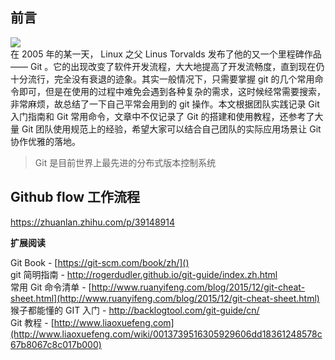 

## 前言 
![](https://s3.amazonaws.com/avos-cloud-rtex7gqq1bxm/Avstctu8YO71fEQnViML7F9cCDS0s4Ca2V63NXfO.png)  
在 2005 年的某一天， Linux 之父 Linus Torvalds 发布了他的又一个里程碑作品—— Git 。它的出现改变了软件开发流程，大大地提高了开发流畅度，直到现在仍十分流行，完全没有衰退的迹象。其实一般情况下，只需要掌握 git 的几个常用命令即可，但是在使用的过程中难免会遇到各种复杂的需求，这时候经常需要搜索，非常麻烦，故总结了一下自己平常会用到的 git 操作。本文根据团队实践记录 Git 入门指南和 Git 常用命令，文章中不仅记录了 Git 的搭建和使用教程，还参考了大量 Git 团队使用规范上的经验，希望大家可以结合自己团队的实际应用场景让 Git 协作优雅的落地。 

> Git 是目前世界上最先进的分布式版本控制系统 

## Github flow 工作流程

https://zhuanlan.zhihu.com/p/39148914

**扩展阅读** 

Git Book - [https://git-scm.com/book/zh/]()   
git 简明指南 - [http://rogerdudler.github.io/git-guide/index.zh.html ](http://rogerdudler.github.io/git-guide/index.zh.html )  
常用 Git 命令清单 - [http://www.ruanyifeng.com/blog/2015/12/git-cheat-sheet.html](http://www.ruanyifeng.com/blog/2015/12/git-cheat-sheet.html)   
猴子都能懂的 GIT 入门 - [http://backlogtool.com/git-guide/cn/ ](http://backlogtool.com/git-guide/cn/ )  
Git 教程 - [http://www.liaoxuefeng.com](http://www.liaoxuefeng.com/wiki/0013739516305929606dd18361248578c67b8067c8c017b000)
